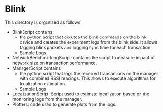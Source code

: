# Blink

This directory is organized as follows:
- BlinkScript contains:
  - the python script that excutes the blink commands on the blink device and creates the experiment logs from the blink side. It allows tagging blink packets and logging sync time for each transaction
  - Sample Logs
- NetworkBenchmarkingScript: contains the script to measure impact of network size on transaction performance. 
- ManagerScript contains 
  - the python script that logs the received transactions on the manager with combined RSSI readings. This allows to execute algorithms for localization estimation.
  - Sample Logs
- LocalizationScript: Script used to estimate localization based on the monitoring logs from the manager.
- Plotters: code used to generate plots from the logs.
